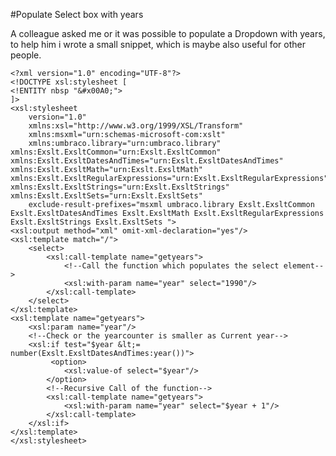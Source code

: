 #Populate Select box with years

A colleague asked me or it was possible to populate a Dropdown with years, to help him i wrote a small snippet, which is maybe also useful for other people.

	<?xml version="1.0" encoding="UTF-8"?>
	<!DOCTYPE xsl:stylesheet [
  	<!ENTITY nbsp "&#x00A0;">
	]>
	<xsl:stylesheet
		version="1.0"
		xmlns:xsl="http://www.w3.org/1999/XSL/Transform"
		xmlns:msxml="urn:schemas-microsoft-com:xslt"
		xmlns:umbraco.library="urn:umbraco.library" xmlns:Exslt.ExsltCommon="urn:Exslt.ExsltCommon" xmlns:Exslt.ExsltDatesAndTimes="urn:Exslt.ExsltDatesAndTimes" xmlns:Exslt.ExsltMath="urn:Exslt.ExsltMath" xmlns:Exslt.ExsltRegularExpressions="urn:Exslt.ExsltRegularExpressions" xmlns:Exslt.ExsltStrings="urn:Exslt.ExsltStrings" xmlns:Exslt.ExsltSets="urn:Exslt.ExsltSets"
		exclude-result-prefixes="msxml umbraco.library Exslt.ExsltCommon Exslt.ExsltDatesAndTimes Exslt.ExsltMath Exslt.ExsltRegularExpressions Exslt.ExsltStrings Exslt.ExsltSets ">
	<xsl:output method="xml" omit-xml-declaration="yes"/>
	<xsl:template match="/">
		<select>
			<xsl:call-template name="getyears">
				<!--Call the function which populates the select element-->
				<xsl:with-param name="year" select="1990"/>
			</xsl:call-template>
		</select>
  	</xsl:template>
  	<xsl:template name="getyears">
    	<xsl:param name="year"/>
    	<!--Check or the yearcounter is smaller as Current year-->
    	<xsl:if test="$year &lt;= number(Exslt.ExsltDatesAndTimes:year())">
     		 <option>
        		<xsl:value-of select="$year"/>
      		</option>
      		<!--Recursive Call of the function-->
      		<xsl:call-template name="getyears">
        		<xsl:with-param name="year" select="$year + 1"/>
      		</xsl:call-template>
    	</xsl:if>
  	</xsl:template>
	</xsl:stylesheet>